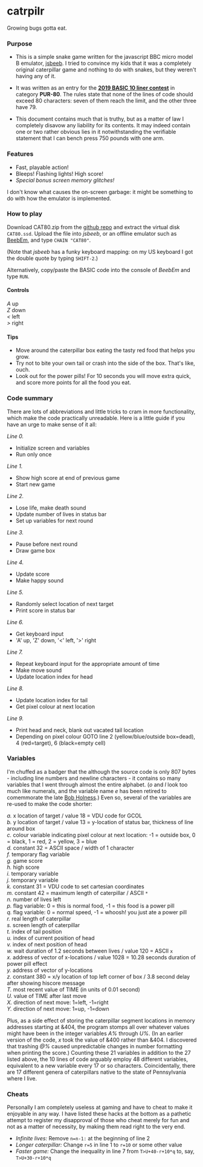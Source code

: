# catrpilr
Growing bugs gotta eat.

### Purpose

* This is a simple snake game written for the javascript BBC micro model B emulator, [jsbeeb](https://bbc.godbolt.org/). I tried to convince my kids that it was a completely original caterpillar game and nothing to do with snakes, but they weren't having any of it.

* It was written as an entry for the [**2019 BASIC 10 liner contest**](http://gkanold.wixsite.com/homeputerium/kopie-von-basic-10liners-2018) in category **PUR-80**. The rules state that none of the lines of code should exceed 80 characters: seven of them reach the limit, and the other three have 79.

* This document contains much that is truthy, but as a matter of law I completely disavow any liability for its contents. It may indeed contain one or two rather obvious lies in it notwithstanding the verifiable statement that I can bench press 750 pounds with one arm.

### Features

* Fast, playable action!  
* Bleeps! Flashing lights! High score!  
* _Special bonus screen memory glitches!_

I don't know what causes the on-screen garbage: it might be something to do with how the emulator is implemented.

### How to play

Download CAT80.zip from the [github repo](https://github.com/t0mpr1c3/catrpilr/raw/master/CAT80.zip) and extract the virtual disk `CAT80.ssd`. Upload the file into *jsbeeb*, or an offline emulator such as [BeebEm](https://en.wikipedia.org/wiki/BeebEm), and type `CHAIN "CAT80"`. 

(Note that *jsbeeb* has a funky keyboard mapping: on my US keyboard I got the double quote by typing `SHIFT-2`.)

Alternatively, copy/paste the BASIC code into the console of *BeebEm* and type `RUN`.

#### Controls

  *A* up  
  *Z* down  
  *<* left  
  *>* right  
  
#### Tips

* Move around the caterpillar box eating the tasty red food that helps you grow.  
* Try not to bite your own tail or crash into the side of the box. That's like, ouch.  
* Look out for the power pills! For 10 seconds you will move extra quick, and score more points for all the food you eat.

### Code summary

There are lots of abbreviations and little tricks to cram in more functionality, which make the code practically unreadable. Here is a little guide if you have an urge to make sense of it all:

*Line 0.*
*	Initialize screen and variables
*	Run only once

*Line 1.*
*	Show high score at end of previous game
*	Start new game

*Line 2.*
*	Lose life, make death sound
* Update number of lives in status bar
*	Set up variables for next round

*Line 3.*
* Pause before next round
*	Draw game box

*Line 4.*
*	Update score
*	Make happy sound

*Line 5.*
* Randomly select location of next target
* Print score in status bar

*Line 6.*
*	Get keyboard input
* 'A' up, 'Z' down, '<' left, '>' right

*Line 7.*
* Repeat keyboard input for the appropriate amount of time
*	Make move sound
*	Update location index for head

*Line 8.*
*	Update location index for tail
*	Get pixel colour at next location 

*Line 9.*
*	Print head and neck, blank out vacated tail location
*	Depending on pixel colour GOTO line 2 (yellow/blue/outside box=dead), 4 (red=target), 6 (black=empty cell)

### Variables

I'm chuffed as a badger that the although the source code is only 807 bytes - including line numbers and newline characters - it contains so many variables that I went through almost the entire alphabet. (*o* and *l* look too much like numerals, and the variable name *e* has been retired to comemmorate the late [Bob Holness](https://www.youtube.com/watch?v=9A89qtdOsnw).) Even so, several of the variables are re-used to make the code shorter:

*a.* x location of target / value 18 = VDU code for GCOL   
*b.* y location of target / value 13 = y-location of status bar, thickness of line around box  
*c.* colour variable indicating pixel colour at next location: -1 = outside box, 0 = black, 1 = red, 2 = yellow, 3 = blue  
*d.* constant 32 = ASCII space / width of 1 character    
*f.* temporary flag variable  
*g.* game score  
*h.* high score  
*i.* temporary variable  
*j.* temporary variable  
*k.* constant 31 = VDU code to set cartesian coordinates  
*m.* constant 42 = maximum length of caterpillar / ASCII `*`  
*n.* number of lives left  
*p.* flag variable: 0 = this is normal food, -1 = this food is a power pill  
*q.* flag variable: 0 = normal speed, -1 = whoosh! you just ate a power pill  
*r.* real length of caterpillar  
*s.* screen length of caterpillar  
*t.* index of tail position  
*u.* index of current position of head  
*v.* index of next position of head  
*w.* wait duration of 1.2 seconds between lives / value 120 = ASCII `x`  
*x.* address of vector of x-locations / value 1028 = 10.28 seconds duration of power pill effect  
*y.* address of vector of y-locations   
*z.* constant 380 = x/y location of top left corner of box / 3.8 second delay after showing hiscore message  
*T.* most recent value of TIME (in units of 0.01 second)  
*U.* value of TIME after last move  
*X.* direction of next move: 1=left, -1=right  
*Y.* direction of next move: 1=up, -1=down 

Plus, as a side effect of storing the caterpillar segment locations in memory addresses starting at &404, the program stomps all over whatever values might have been in the integer variables *A%* through *U%*. (In an earlier version of the code, *x* took the value of &400 rather than &404. I discovered that trashing *@%* caused unpredictable changes in number formatting when printing the score.) Counting these 21 variables in addition to the 27 listed above, the 10 lines of code arguably employ 48 different variables, equivalent to a new variable every 17 or so characters. Coincidentally, there are 17 different genera of caterpillars native to the state of Pennsylvania where I live.

### Cheats

Personally I am completely useless at gaming and have to cheat to make it enjoyable in any way. I have listed these hacks at the bottom as a pathetic attempt to register my disapproval of those who cheat merely for fun and not as a matter of necessity, by making them read right to the very end.

* *Infinite lives:* Remove `n=n-1:` at the beginning of line 2  
* *Longer caterpillar:* Change `r=5` in line 1 to `r=10` or some other value  
* *Faster game:* Change the inequality in line 7 from `T>U+40-r+10*q` to, say, `T>U+30-r+10*q`
